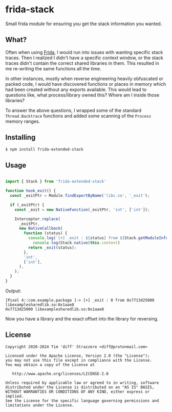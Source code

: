 # frida-stack

Small frida module for ensuring you get the stack information you wanted.

## What?

Often when using [Frida](https://github.com/frida/frida), I would run into issues
with wanting specific stack traces. Then I realized I didn't have a specific context
window, or the stack traces didn't contain the correct shared libraries in them. This
resulted in me re-writing the same functions all the time.

In other instances, mostly when reverse engineering heavily obfuscated or packed code,
I would have discovered functions or places in memory which had been created without any
exports available. This would lead to questions like, what process/library owned this? Where
am I inside those libraries?

To answer the above questions, I wrapped some of the standard `Thread.Backtrace` functions
and added some scanning of the `Process` memory ranges.

## Installing

```sh
$ npm install frida-extended-stack
```

## Usage

```typescript

import { Stack } from 'frida-extended-stack'

function hook_exit() {
  const _exitPtr = Module.findExportByName('libc.so', '_exit');

  if (_exitPtr) {
    const _exit = new NativeFunction(_exitPtr, 'int', ['int']);

    Interceptor.replace(
      _exitPtr,
      new NativeCallback(
        function (status) {
          console.log(`[+] _exit : ${status} from ${Stack.getModuleInfo(this.context.pc)}`);
	        console.log(Stack.native(this.context)
          return _exit(status);
        },
        'int',
        ['int'],
      ),
    );
  }
}
```

Output:
```
[Pixel 4::com.example.package ]-> [+] _exit : 0 from 0x7713d25000 libexamplesharedlib.so:0x1aae8
0x7713d25000 libexamplesharedlib.so:0x1aae8
```

Now you have a library and the exact offset into the library for reversing.


## License

```
Copyright 2020-2024 Tim 'diff' Strazzere <diff@protonmail.com>

Licensed under the Apache License, Version 2.0 (the "License");
you may not use this file except in compliance with the License.
You may obtain a copy of the License at

   http://www.apache.org/licenses/LICENSE-2.0

Unless required by applicable law or agreed to in writing, software
distributed under the License is distributed on an "AS IS" BASIS,
WITHOUT WARRANTIES OR CONDITIONS OF ANY KIND, either express or implied.
See the License for the specific language governing permissions and
limitations under the License.
```